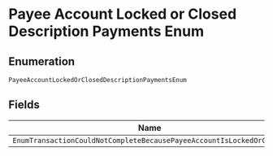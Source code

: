 
# Payee Account Locked or Closed Description Payments Enum

## Enumeration

`PayeeAccountLockedOrClosedDescriptionPaymentsEnum`

## Fields

| Name |
|  --- |
| `EnumTransactionCouldNotCompleteBecausePayeeAccountIsLockedOrClosed` |

